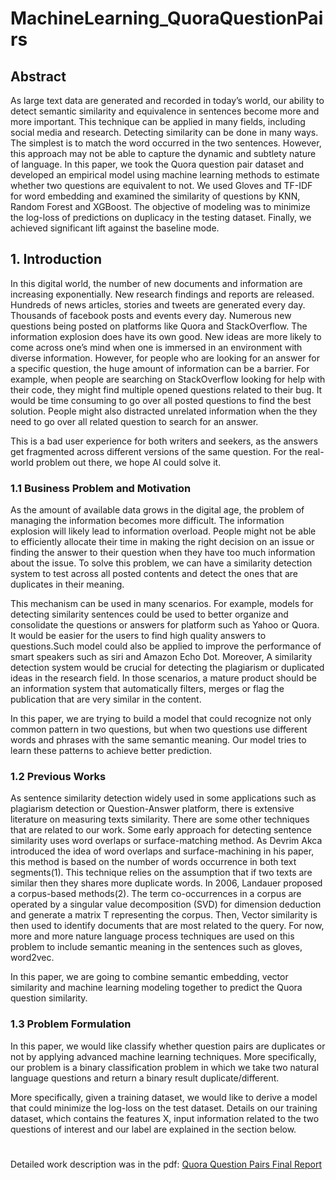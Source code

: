 # MachineLearning_QuoraQuestionPairs

## Abstract
As large text data are generated and recorded in today’s world, our ability to detect semantic similarity and equivalence in sentences become more and more important. This technique can be applied in many fields, including social media and research. Detecting similarity can be done in many ways. The simplest is to match the word occurred in the two sentences. However, this approach may not be able to capture the dynamic and subtlety nature of language. In this paper, we took the Quora question pair dataset and developed an empirical model using machine learning methods to estimate whether two questions are equivalent to not. We used Gloves and TF-IDF for word embedding and examined the similarity of questions by KNN, Random Forest and XGBoost. The objective of modeling was to minimize the log-loss of predictions on duplicacy in the testing dataset. Finally, we achieved significant lift against the baseline mode.

## 1. Introduction
In this digital world, the number of new documents and information are increasing exponentially. New research findings and reports are released. Hundreds of news articles, stories and tweets are generated every day. Thousands of facebook posts and events every day. Numerous new questions being posted on platforms like Quora and StackOverflow. The information explosion does have its own good. New ideas are more likely to come across one’s mind when one is immersed in an environment with diverse information. However, for people who are looking for an answer for a specific question, the huge amount of information can be a barrier. For example, when people are searching on StackOverflow looking for help with their code, they might find multiple opened questions related to their bug. It would be time consuming to go over all posted questions to find the best solution. People might also distracted  unrelated information when the they need to go over all related question to search for an answer.

This is a bad user experience for both writers and seekers, as the answers get fragmented across different versions of the same question. For the real-world problem out there, we hope AI could solve it.

### 1.1 Business Problem and Motivation
As the amount of available data grows in the digital age, the problem of managing the information becomes more difficult. The information explosion will likely lead to information overload. People might not be able to efficiently allocate their time in making the right decision on an issue or finding the answer to their question when they have too much information about the issue. To solve this problem, we can have a similarity detection system to test across all posted contents and detect the ones that are duplicates in their meaning.

This mechanism can be used in many scenarios. For example, models for detecting similarity sentences could be used to better organize and consolidate the questions or answers for platform such as Yahoo or Quora. It would be easier for the users to find high quality answers to questions.Such model could also be applied to improve the performance of smart speakers such as siri and Amazon Echo Dot. Moreover, A similarity detection system would be crucial for detecting the plagiarism or duplicated ideas in the research field. In those scenarios, a mature product should be an information system that automatically filters, merges or flag the publication that are very similar in the content.

In this paper, we are trying to build a model that could recognize not only common pattern in two questions, but when two questions use different words and phrases with the same semantic meaning. Our model tries to learn these patterns to achieve better prediction.

### 1.2 Previous Works
As sentence similarity detection widely used in some applications such as plagiarism detection or Question-Answer platform, there is extensive literature on measuring texts similarity. There are some other techniques that are related to our work. Some early approach for detecting sentence similarity uses word overlaps or surface-matching method. As Devrim Akca introduced the idea of word overlaps and surface-machining in his paper, this method is based on the number of words occurrence in both text segments(1). This technique relies on the assumption that if two texts are similar then they shares more
duplicate words. In 2006, Landauer proposed a corpus-based methods(2). The term co-occurrences in a corpus are operated by a singular value decomposition (SVD) for dimension deduction and generate a matrix T representing the corpus. Then, Vector similarity is then used to identify documents that are most related to the query. For now, more and more nature language process techniques are used on this problem to include semantic meaning in the sentences such as gloves, word2vec.

In this paper, we are going to combine semantic embedding, vector similarity and machine learning modeling together to predict the Quora question similarity.

### 1.3 Problem Formulation
In this paper, we would like classify whether question pairs are duplicates or not by applying advanced machine learning techniques. More specifically, our problem is a binary classification problem in which we take two natural language questions and return a binary result duplicate/different.

More specifically, given a training dataset, we would like to derive a model that could minimize the log-loss on the test dataset. Details on our training dataset, which contains the features X, input information related to the two questions of interest and our label are explained in the section below.
#
Detailed work description was in the pdf: [Quora Question Pairs Final Report](https://github.com/yx1201/MachineLearning_QuoraQuestionPairs/blob/master/1003_FinalProjectReport.pdf)

